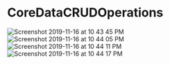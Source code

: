 # CoreDataCRUDOperations

![Screenshot 2019-11-16 at 10 43 45 PM](https://user-images.githubusercontent.com/38103919/68996629-c8935d80-08c2-11ea-9bc7-abc8c4c6e34a.png)
![Screenshot 2019-11-16 at 10 44 05 PM](https://user-images.githubusercontent.com/38103919/68996630-c92bf400-08c2-11ea-8db7-34b0ace37582.png)
![Screenshot 2019-11-16 at 10 44 11 PM](https://user-images.githubusercontent.com/38103919/68996631-c92bf400-08c2-11ea-90ab-1d74219e166c.png)
![Screenshot 2019-11-16 at 10 44 17 PM](https://user-images.githubusercontent.com/38103919/68996632-c92bf400-08c2-11ea-82b7-ab92d36ce4ef.png)
